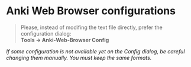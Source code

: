 # Anki Web Browser configurations

> Please, instead of modifing the text file directly, prefer the configuration dialog:  
> **Tools -> Anki-Web-Browser Config**

_If some configuration is not available yet on the Config dialog, be careful changing them manually. 
You must keep the same formats._

